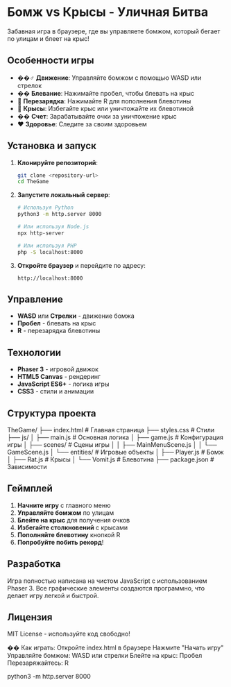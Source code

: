 # Бомж vs Крысы - Уличная Битва

Забавная игра в браузере, где вы управляете бомжом, который бегает по улицам и блеет на крыс!

## Особенности игры

- ��‍♂️ **Движение**: Управляйте бомжом с помощью WASD или стрелок
- �� **Блевание**: Нажимайте пробел, чтобы блевать на крыс
- 🔄 **Перезарядка**: Нажимайте R для пополнения блевотины
- 🐀 **Крысы**: Избегайте крыс или уничтожайте их блевотиной
- �� **Счет**: Зарабатывайте очки за уничтожение крыс
- ❤️ **Здоровье**: Следите за своим здоровьем

## Установка и запуск

1. **Клонируйте репозиторий**:
   ```bash
   git clone <repository-url>
   cd TheGame
   ```

2. **Запустите локальный сервер**:
   ```bash
   # Используя Python
   python3 -m http.server 8000
   
   # Или используя Node.js
   npx http-server
   
   # Или используя PHP
   php -S localhost:8000
   ```

3. **Откройте браузер** и перейдите по адресу:
   ```
   http://localhost:8000
   ```

## Управление

- **WASD** или **Стрелки** - движение бомжа
- **Пробел** - блевать на крыс
- **R** - перезарядка блевотины

## Технологии

- **Phaser 3** - игровой движок
- **HTML5 Canvas** - рендеринг
- **JavaScript ES6+** - логика игры
- **CSS3** - стили и анимации

## Структура проекта

TheGame/
├── index.html # Главная страница
├── styles.css # Стили
├── js/
│ ├── main.js # Основная логика
│ ├── game.js # Конфигурация игры
│ ├── scenes/ # Сцены игры
│ │ ├── MainMenuScene.js
│ │ └── GameScene.js
│ └── entities/ # Игровые объекты
│ ├── Player.js # Бомж
│ ├── Rat.js # Крысы
│ └── Vomit.js # Блевотина
├── package.json # Зависимости


## Геймплей

1. **Начните игру** с главного меню
2. **Управляйте бомжом** по улицам
3. **Блейте на крыс** для получения очков
4. **Избегайте столкновений** с крысами
5. **Пополняйте блевотину** кнопкой R
6. **Попробуйте побить рекорд**!

## Разработка

Игра полностью написана на чистом JavaScript с использованием Phaser 3. Все графические элементы создаются программно, что делает игру легкой и быстрой.

## Лицензия

MIT License - используйте код свободно!

�� Как играть:
Откройте index.html в браузере
Нажмите "Начать игру"
Управляйте бомжом: WASD или стрелки
Блейте на крыс: Пробел
Перезаряжайтесь: R

python3 -m http.server 8000